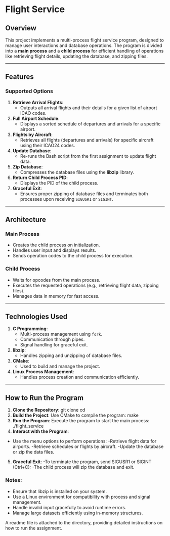 # Flight Service

## Overview
This project implements a multi-process flight service program, designed to manage user interactions and database operations. The program is divided into a **main process** and a **child process** for efficient handling of operations like retrieving flight details, updating the database, and zipping files.

---

## Features
### Supported Options
1. **Retrieve Arrival Flights**:
   - Outputs all arrival flights and their details for a given list of airport ICAO codes.
2. **Full Airport Schedule**:
   - Displays a sorted schedule of departures and arrivals for a specific airport.
3. **Flights by Aircraft**:
   - Retrieves all flights (departures and arrivals) for specific aircraft using their ICAO24 codes.
4. **Update Database**:
   - Re-runs the Bash script from the first assignment to update flight data.
5. **Zip Database**:
   - Compresses the database files using the **libzip** library.
6. **Return Child Process PID**:
   - Displays the PID of the child process.
7. **Graceful Exit**:
   - Ensures proper zipping of database files and terminates both processes upon receiving `SIGUSR1` or `SIGINT`.

---

## Architecture
### Main Process
- Creates the child process on initialization.
- Handles user input and displays results.
- Sends operation codes to the child process for execution.

### Child Process
- Waits for opcodes from the main process.
- Executes the requested operations (e.g., retrieving flight data, zipping files).
- Manages data in memory for fast access.

---

## Technologies Used
1. **C Programming**:
   - Multi-process management using `fork`.
   - Communication through pipes.
   - Signal handling for graceful exit.
2. **libzip**:
   - Handles zipping and unzipping of database files.
3. **CMake**:
   - Used to build and manage the project.
4. **Linux Process Management**:
   - Handles process creation and communication efficiently.

---

## How to Run the Program
1. **Clone the Repository**:
   git clone <repository-url>
   cd <repository-directory>
2. **Build the Project**:
   Use CMake to compile the program: make
3. **Run the Program**:
Execute the program to start the main process: ./flight_service
4. **Interact with the Program**:
- Use the menu options to perform operations:
    -Retrieve flight data for airports.
    -Retrieve schedules or flights by aircraft.
    -Update the database or zip the data files.
5. **Graceful Exit**:
-To terminate the program, send SIGUSR1 or SIGINT (Ctrl+C):
  -The child process will zip the database and exit.

### Notes:
- Ensure that libzip is installed on your system.
- Use a Linux environment for compatibility with process and signal management.
- Handle invalid input gracefully to avoid runtime errors.
- Manage large datasets efficiently using in-memory structures.

A readme file is attached to the directory, providing detailed instructions on how to run the assignment.








